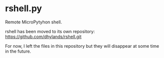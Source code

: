 rshell.py
=========

Remote MicroPytyhon shell.

rshell has been moved to its own repository: https://github.com/dhylands/rshell.git

For now, I left the files in this repository but they will disappear at some time in
the future.

